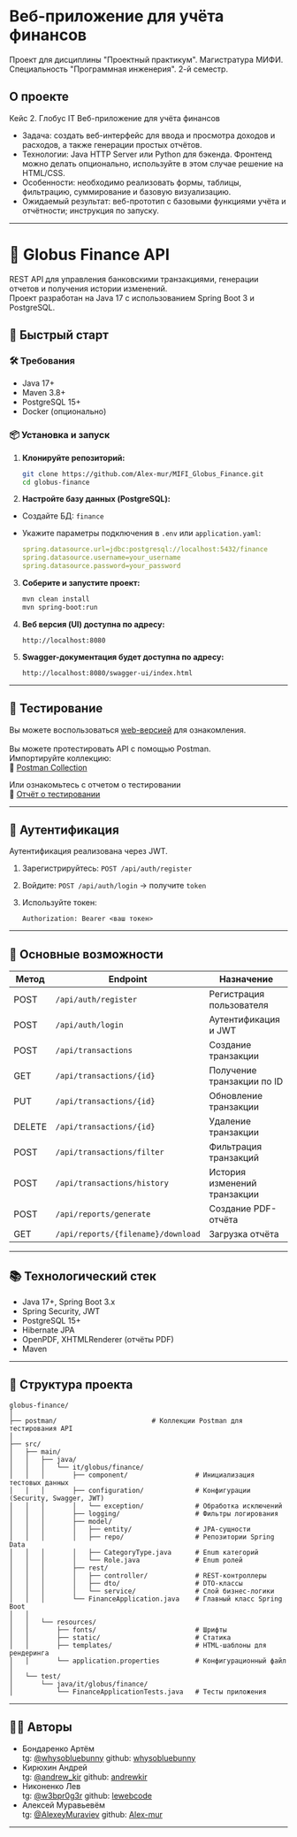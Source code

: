 # Веб-приложение для учёта финансов

Проект для дисциплины "Проектный практикум".
Магистратура МИФИ. Специальность "Программная инженерия". 2-й семестр.

## О проекте

Кейс 2. Глобус IT
Веб-приложение для учёта финансов

- Задача:
  создать веб-интерфейс для ввода и просмотра доходов и расходов, а также генерации простых отчётов.
- Технологии:
  Java HTTP Server или Python для бэкенда. Фронтенд можно делать опционально, используйте в этом случае решение на
  HTML/CSS.
- Особенности:
  необходимо реализовать формы, таблицы, фильтрацию, суммирование и базовую визуализацию.
- Ожидаемый результат:
  веб-прототип с базовыми функциями учёта и отчётности; инструкция по запуску.

---

# 💸 Globus Finance API

REST API для управления банковскими транзакциями, генерации отчетов и получения истории изменений.  
Проект разработан на Java 17 с использованием Spring Boot 3 и PostgreSQL.

## 🚀 Быстрый старт

### 🛠️ Требования

- Java 17+
- Maven 3.8+
- PostgreSQL 15+
- Docker (опционально)

### 📦 Установка и запуск

1. **Клонируйте репозиторий:**
   ```bash
   git clone https://github.com/Alex-mur/MIFI_Globus_Finance.git
   cd globus-finance
    ```

2. **Настройте базу данных (PostgreSQL):**

* Создайте БД: `finance`
* Укажите параметры подключения в `.env` или `application.yaml`:

  ```yaml
  spring.datasource.url=jdbc:postgresql://localhost:5432/finance
  spring.datasource.username=your_username
  spring.datasource.password=your_password
  ```

3. **Соберите и запустите проект:**

   ```bash
   mvn clean install
   mvn spring-boot:run
   ```

4. **Веб версия (UI) доступна по адресу:**

   ```
   http://localhost:8080
   ```

5. **Swagger-документация будет доступна по адресу:**

   ```
   http://localhost:8080/swagger-ui/index.html
   ```

---

## 🧪 Тестирование

Вы можете воспользоваться [web-версией](http://localhost:8080) для ознакомления.   
</br>Вы можете протестировать API с помощью Postman.   
Импортируйте коллекцию:   
📁 [Postman Collection](./postman/FinanceApp.json)

Или ознакомьтесь с отчетом о тестировании   
🧾 [Отчёт о тестировании](https://github.com/Alex-mur/MIFI_Globus_Finance/wiki/Отчёт-о-тестировании)

---

## 🔐 Аутентификация

Аутентификация реализована через JWT.

1. Зарегистрируйтесь: `POST /api/auth/register`
2. Войдите: `POST /api/auth/login` → получите `token`
3. Используйте токен:

   ```
   Authorization: Bearer <ваш токен>
   ```

---

## 🧾 Основные возможности

| Метод  | Endpoint                           | Назначение                   |
|--------|------------------------------------|------------------------------|
| POST   | `/api/auth/register`               | Регистрация пользователя     |
| POST   | `/api/auth/login`                  | Аутентификация и JWT         |
| POST   | `/api/transactions`                | Создание транзакции          |
| GET    | `/api/transactions/{id}`           | Получение транзакции по ID   |
| PUT    | `/api/transactions/{id}`           | Обновление транзакции        |
| DELETE | `/api/transactions/{id}`           | Удаление транзакции          |
| POST   | `/api/transactions/filter`         | Фильтрация транзакций        |
| POST   | `/api/transactions/history`        | История изменений транзакции |
| POST   | `/api/reports/generate`            | Создание PDF-отчёта          |
| GET    | `/api/reports/{filename}/download` | Загрузка отчёта              |

---

## 📚 Технологический стек

* Java 17+, Spring Boot 3.x
* Spring Security, JWT
* PostgreSQL 15+
* Hibernate JPA
* OpenPDF, XHTMLRenderer (отчёты PDF)
* Maven

---

## 📁 Структура проекта

```
globus-finance/
│
├── postman/                        # Коллекции Postman для тестирования API
│
├── src/
│   ├── main/
│   │   ├── java/
│   │   │   └── it/globus/finance/
│   │   │       ├── component/                 # Инициализация тестовых данных
│   │   │       ├── configuration/             # Конфигурации (Security, Swagger, JWT)
│   │   │       │   └── exception/             # Обработка исключений
│   │   │       ├── logging/                   # Фильтры логирования
│   │   │       ├── model/
│   │   │       │   ├── entity/                # JPA-сущности
│   │   │       │   ├── repo/                  # Репозитории Spring Data
│   │   │       │   ├── CategoryType.java      # Enum категорий
│   │   │       │   └── Role.java              # Enum ролей
│   │   │       ├── rest/
│   │   │       │   ├── controller/            # REST-контроллеры
│   │   │       │   ├── dto/                   # DTO-классы
│   │   │       │   └── service/               # Слой бизнес-логики
│   │   │       └── FinanceApplication.java    # Главный класс Spring Boot
│   │
│   │   └── resources/
│   │       ├── fonts/                         # Шрифты
│   │       ├── static/                        # Статика
│   │       ├── templates/                     # HTML-шаблоны для рендеринга
│   │       └── application.properties         # Конфигурационный файл
│
│   └── test/
│       └── java/it/globus/finance/
│           └── FinanceApplicationTests.java   # Тесты приложения
```

---

## 👨‍💻 Авторы

* Бондаренко Артём
  </br> tg: [@whysobluebunny](https://t.me/whysobluebunny) github: [whysobluebunny](https://github.com/whysobluebunny)
* Кирюхин Андрей
  </br> tg: [@andrew\_kir](https://t.me/andrew_kir) github: [andrewkir](https://github.com/andrewkir)
* Никоненко Лев
  </br> tg: [@w3bpr0g3r](https://t.me/w3bpr0g3r) github: [lewebcode](https://github.com/lewebcode)
* Алексей Муравьевём
  </br> tg: [@AlexeyMuraviev](https://t.me/AlexeyMuraviev) github: [Alex-mur](https://github.com/Alex-mur)

---



  
